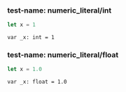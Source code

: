 
### test-name: numeric_literal/int

```typescript
let x = 1
```
```gdscript
var _x: int = 1
```


### test-name: numeric_literal/float

```typescript
let x = 1.0
```
```gdscript
var _x: float = 1.0
```

